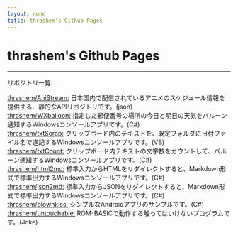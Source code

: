 ```yaml
---
layout: none
title: thrashem's Github Pages
---
```

# thrashem's Github Pages
***
リポジトリ一覧:  
  
[thrashem/AniStream:](https://github.com/thrashem/AniStream) 日本国内で配信されているアニメのスケジュール情報を提供する、静的なAPIリポジトリです。(json)  
[thrashem/WXballoon:](https://github.com/thrashem/WXballoon) 指定した郵便番号の場所の今日と明日の天気をバルーン通知するWindowsコンソールアプリです。(C#)  
[thrashem/txtScrap:](https://github.com/thrashem/txtScrap) クリップボード内のテキストを、既定フォルダに日付ファイル名で追記するWindowsコンソールアプリです。(VB)  
[thrashem/txtCount:](https://github.com/thrashem/txtCount) クリップボード内テキストの文字数をカウントして、バルーン通知するWindowsコンソールアプリです。(C#)  
[thrashem/html2md:](https://github.com/thrashem/html2md) 標準入力からHTMLをリダイレクトすると、Markdown形式で標準出力するWindowsコンソールアプリです。(C#)  
[thrashem/json2md:](https://github.com/thrashem/json2md) 標準入力からJSONをリダイレクトすると、Markdown形式で標準出力するWindowsコンソールアプリです。(C#)  
[thrashem/blownkiss:](https://github.com/thrashem/blownkiss) シンプルなAndroidアプリのサンプルです。(C#)  
[thrashem/untouchable:](https://github.com/thrashem/untouchable) ROM-BASICで動作する触ってはいけないプログラムです。(Joke)  